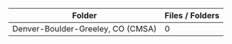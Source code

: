 | Folder                            |   Files / Folders |
|-----------------------------------|-------------------|
| Denver-Boulder-Greeley, CO (CMSA) |                 0 |